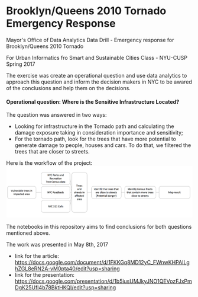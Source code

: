 # Brooklyn/Queens 2010 Tornado Emergency Response
Mayor's Office of Data Analytics Data Drill - Emergency response for Brooklyn/Queens 2010 Tornado

For Urban Informatics fro Smart and Sustainable Cities Class - NYU-CUSP Spring 2017

The exercise was create an operational question and use data analytics to approach this question and inform the decision makers in NYC to be awared of the conclusions and help them on the decisions.

#### Operational question: Where is the Sensitive Infrastructure Located? 

The question was answered in two ways:
- Looking for infrastructure in the Tornado path and calculating the damage exposure taking in consideration importance and sensitivity;
- For the tornado path, look for the trees that have more potential to generate damage to people, houses and cars. To do that, we filtered the trees that are closer to streets.

Here is the workflow of the project:
![](Workflow.png)

The notebooks in this repository aims to find conclusions for both questions mentioned above.

The work was presented in May 8th, 2017
- link for the article: https://docs.google.com/document/d/1FKKGq8MD12yC_FWnwKHPAILghZGL8eRN2A-vM0pta40/edit?usp=sharing
- link for the presentation: https://docs.google.com/presentation/d/1b5iusUMJkyJNO1QEVozFJxPmDgK25UfI4b78BktHKQI/edit?usp=sharing
